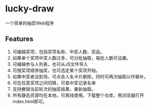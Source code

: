 # lucky-draw
一个简单的抽奖Web程序
## Features
1. 可编辑奖项，包括奖项名称、中奖人数、奖品。
2. 如果单个奖项中奖人数过多，可分批抽取，每批人数可设置。
3. 可编辑参与人列表，也可从JS文件导入
4. 可按奖项顺序抽奖，也可选定某个奖项开始。
5. 如果中奖者没到场，可点击人名卡片删除，同时可再次抽取以作替补。
6. 可在任意奖项之间切换，可查中奖记录名单
7. 支持撤销当前轮次的抽奖结果，重新抽取。
8. 所有静态资源均在本地，可离线使用。下载整个仓库，用浏览器打开index.html即可。